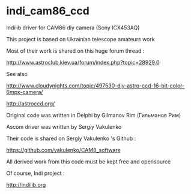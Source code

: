# indi_cam86_ccd
Indilib driver for CAM86 diy camera (Sony ICX453AQ)

This project is based on Ukrainian telescope amateurs work

Most of their work is shared on this huge forum thread :

http://www.astroclub.kiev.ua/forum/index.php?topic=28929.0

See also

http://www.cloudynights.com/topic/497530-diy-astro-ccd-16-bit-color-6mpx-camera/
    
http://astroccd.org/

Original code was written in Delphi by Gilmanov Rim (Гильманов Рим)

Ascom driver was written by Sergiy Vakulenko

Their code is shared on Sergiy Vakulenko 's Github :

https://github.com/vakulenko/CAM8_software

All derived work from this code must be kept free and opensource


Of course, Indi project :

http://indilib.org